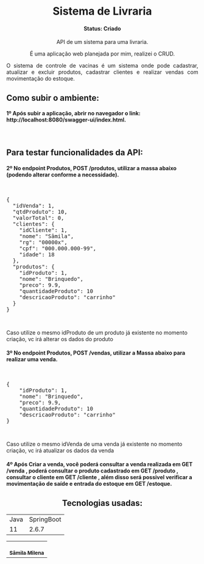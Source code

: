
<h1 align="center">Sistema de Livraria</h1>

<h4 align="center">Status: Criado</h4>

<p align="center">API de um sistema para uma livraria.</p>

<div align="center">
É uma aplicação web planejada por mim, realizei o CRUD.

<p align="justify">O sistema de controle de vacinas é um sistema onde pode cadastrar, atualizar e excluir produtos, cadastrar clientes e realizar vendas com movimentação do estoque.</p>
</div>

<h2>Como subir o ambiente:</h2>
<h4>1º Após subir a aplicação, abrir no navegador o link: http://localhost:8080/swagger-ui/index.html.</h4>
<br>
<h2>Para testar funcionalidades da API:</h2>
<h4>2º No endpoint Produtos, POST /produtos, utilizar a massa abaixo (podendo alterar conforme a necessidade).</h4>
<pre>
<p>
{
  "idVenda": 1,
  "qtdProduto": 10,
  "valorTotal": 0,
  "clientes": {
    "idCliente": 1,
    "nome": "Sâmila",
    "rg": "00000x",
    "cpf": "000.000.000-99",
    "idade": 18
  },
  "produtos": {
    "idProduto": 1,
    "nome": "Brinquedo",
    "preco": 9.9,
    "quantidadeProduto": 10
    "descricaoProduto": "carrinho"
  }
}
</p>
</pre>
<p>Caso utilize o mesmo idProduto de um produto já existente no momento criação, vc irá alterar os dados do produto</p>
<h4>3º No endpoint Produtos, POST /vendas, utilizar a Massa abaixo para realizar uma venda.</h4>
<pre>
<p>
{
    "idProduto": 1,
    "nome": "Brinquedo",
    "preco": 9.9,
    "quantidadeProduto": 10
    "descricaoProduto": "carrinho"
}
</p>
</pre>
<p>Caso utilize o mesmo idVenda de uma venda já existente no momento criação, vc irá atualizar os dados da venda</p>
<h4>4º Após Criar a venda, você poderá consultar a venda realizada em GET /venda , poderá consultar o produto cadastrado em GET /produto , consultar o cliente em GET /cliente , além disso será possivel verificar a movimentação de saíde e entrada do estoque em GET /estoque.</h4>

<div align="center">

## Tecnologias usadas:


<table>
  <tr>
    <td>Java</td>
    <td>SpringBoot</td>
  </tr>
  <tr>
    <td>11</td>
    <td>2.6.7</td>
  </tr>
</table>
 
<table>
  <tr>
    <td align="center"><a href="https://github.com/Samila23"><br /><sub><b>Sâmila Milena</b></sub></a><br /></td>
  </tr>
</table>

</div>
